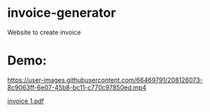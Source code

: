 # invoice-generator
 Website to create invoice

# Demo: 
https://user-images.githubusercontent.com/66469791/208126073-8c9063ff-6e07-45b8-bc11-c770c97850ed.mp4

[invoice 1.pdf](https://github.com/raushankumarg6/invoice-generator/files/10246777/invoice.1.pdf)
